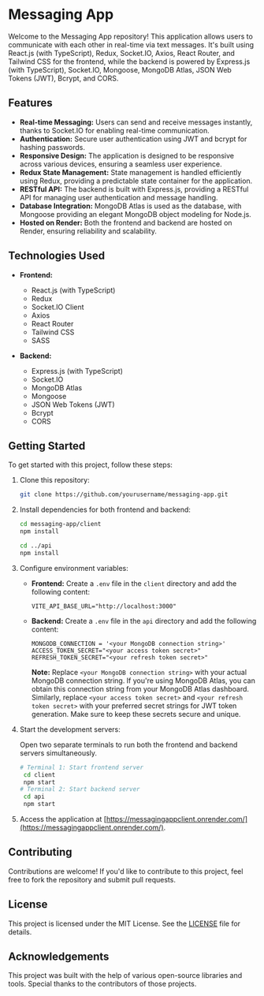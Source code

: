 # Messaging App

Welcome to the Messaging App repository! This application allows users to communicate with each other in real-time via text messages. It's built using React.js (with TypeScript), Redux, Socket.IO, Axios, React Router, and Tailwind CSS for the frontend, while the backend is powered by Express.js (with TypeScript), Socket.IO, Mongoose, MongoDB Atlas, JSON Web Tokens (JWT), Bcrypt, and CORS.

## Features

-   **Real-time Messaging:** Users can send and receive messages instantly, thanks to Socket.IO for enabling real-time communication.
-   **Authentication:** Secure user authentication using JWT and bcrypt for hashing passwords.
-   **Responsive Design:** The application is designed to be responsive across various devices, ensuring a seamless user experience.
-   **Redux State Management:** State management is handled efficiently using Redux, providing a predictable state container for the application.
-   **RESTful API:** The backend is built with Express.js, providing a RESTful API for managing user authentication and message handling.
-   **Database Integration:** MongoDB Atlas is used as the database, with Mongoose providing an elegant MongoDB object modeling for Node.js.
-   **Hosted on Render:** Both the frontend and backend are hosted on Render, ensuring reliability and scalability.

## Technologies Used

-   **Frontend:**

    -   React.js (with TypeScript)
    -   Redux
    -   Socket.IO Client
    -   Axios
    -   React Router
    -   Tailwind CSS
    -   SASS

-   **Backend:**
    -   Express.js (with TypeScript)
    -   Socket.IO
    -   MongoDB Atlas
    -   Mongoose
    -   JSON Web Tokens (JWT)
    -   Bcrypt
    -   CORS

## Getting Started

To get started with this project, follow these steps:

1. Clone this repository:

    ```bash
    git clone https://github.com/yourusername/messaging-app.git

    ```

2. Install dependencies for both frontend and backend:

    ```bash
    cd messaging-app/client
    npm install

    cd ../api
    npm install

    ```

3. Configure environment variables:

    - **Frontend:**
      Create a `.env` file in the `client` directory and add the following content:
        ```plaintext
        VITE_API_BASE_URL="http://localhost:3000"
        ```
    - **Backend:**
      Create a `.env` file in the `api` directory and add the following content:
        ```plaintext
        MONGODB_CONNECTION = '<your MongoDB connection string>'
        ACCESS_TOKEN_SECRET="<your access token secret>"
        REFRESH_TOKEN_SECRET="<your refresh token secret>"
        ```
        **Note:** Replace `<your MongoDB connection string>` with your actual MongoDB connection string. If you're using MongoDB Atlas, you can obtain this connection string from your MongoDB Atlas dashboard. Similarly, replace `<your access token secret>` and `<your refresh token secret>` with your preferred secret strings for JWT token generation. Make sure to keep these secrets secure and unique.

4. Start the development servers:

    Open two separate terminals to run both the frontend and backend servers simultaneously.

    ```bash
    # Terminal 1: Start frontend server
     cd client
     npm start
    # Terminal 2: Start backend server
     cd api
     npm start

    ```

5. Access the application at [https://messagingappclient.onrender.com/](https://messagingappclient.onrender.com/).

## Contributing

Contributions are welcome! If you'd like to contribute to this project, feel free to fork the repository and submit pull requests.

## License

This project is licensed under the MIT License. See the [LICENSE](LICENSE) file for details.

## Acknowledgements

This project was built with the help of various open-source libraries and tools. Special thanks to the contributors of those projects.
